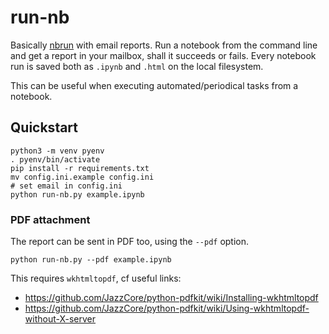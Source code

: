 # run-nb

Basically [nbrun](https://github.com/tritemio/nbrun) with email reports. Run a notebook from the command line and get a report in your mailbox, shall it succeeds or fails. Every notebook run is saved both as `.ipynb` and `.html` on the local filesystem.

This can be useful when executing automated/periodical tasks from a notebook.

## Quickstart

```shell
python3 -m venv pyenv
. pyenv/bin/activate
pip install -r requirements.txt
mv config.ini.example config.ini
# set email in config.ini
python run-nb.py example.ipynb
```

### PDF attachment

The report can be sent in PDF too, using the `--pdf` option.

```
python run-nb.py --pdf example.ipynb
```

This requires `wkhtmltopdf`, cf useful links:
- https://github.com/JazzCore/python-pdfkit/wiki/Installing-wkhtmltopdf
- https://github.com/JazzCore/python-pdfkit/wiki/Using-wkhtmltopdf-without-X-server

